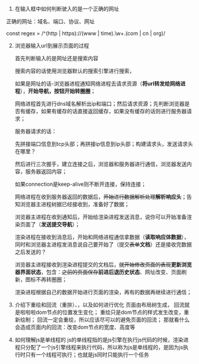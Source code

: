 <!--
 * @Author: qianqian.zhao
 * @Date: 2020-11-24 09:28:01
 * @LastEditors: qianqian.zhao
 * @LastEditTime: 2020-11-24 17:32:22
 * @Description: 问题整理
-->
1. 在输入框中如何判断驶入的是一个正确的网址

正确的网址：域名、端口、协议、网址

const regex =  /^(http | https)\:\/\/(www | time).\w+\.(com | cn | org)/



2. 浏览器输入url到展示页面的过程

   首先判断输入的是网址还是搜索内容

   搜索内容的话使用浏览器默认的搜索引擎进行搜索，

   如果是网址的话-浏览器进程通知网络进程去请求资源（**将url转发给网络进程**），**开始导航，按钮开始转圈圈**；

   网络进程首先进行dns域名解析出ip和端口；然后请求资源；先判断浏览器是否有缓存，如果有缓存的话直接返回缓存，如果没有缓存的话则进行服务器请求；

   服务器请求的话：

   先拼接端口信息到tcp头部；再拼接ip信息到ip头部；构建请求头，发送请求头在哪里？

   然后进行三次握手，建立连接之后，浏览器和服务器进行通信，浏览器发送内容，服务器返回内容；

   如果connection是keep-alive则不断开连接，保持连接；

   网络进程在收到服务器返回的数据后，~~开始进行数据解析处理~~**解析响应头**；告知浏览器主进程树据已经接收到，准备好了数据；

   浏览器主进程在收到通知后，开始给渲染进程发送消息，说你可以开始准备渲染页面了（**发送提交导航**）；

   渲染进程在接收到消息后，开始和网络进程通信拿数据（**读取响应体数据**），同时和浏览器主进程发消息说自己要开始了（提交~~表单~~**文档**）还是接收完数据之后发送的？

   浏览器主进程接收到渲染进程提交的文档后，~~就开始修改页面的表现~~**更新浏览器界面状态**，包含：~~之前的页面保存~~**前进后退历史状态**、网址改变、页面刷新，图标不再转圈圈；

   渲染进程根据自己的数据开始进行页面的渲染，再有的数据再继续进行通信；


3. 介绍下重绘和回流（重排）、，以及如何进行优化
  页面由布局树生成，
  回流就是啦啦啦dom节点的位置发生变化；
  重绘只是dom节点的样式发生改变，重新绘制；
  回流一定会重绘，所以应该尽可以的避免页面的回流；
  那就看什么会造成页面内的回流：改变dom节点的宽度、高度等


4. 如何理解js是单线程的
  js的单线程指的是js引擎在执行js代码的时候，渲染进程只分配了一个js引擎线程来执行代码，所以称为js是单线程的，是因为js执行时只有一个线程可执行；也就是js同时只能执行一个任务